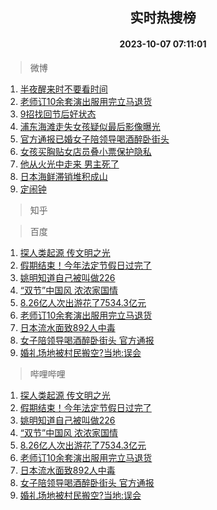 <div align="center"><h2>实时热搜榜</h2><h4>2023-10-07 07:11:01</h4></div>

> 微博  

1. [半夜醒来时不要看时间](https://s.weibo.com/weibo?q=%23%E5%8D%8A%E5%A4%9C%E9%86%92%E6%9D%A5%E6%97%B6%E4%B8%8D%E8%A6%81%E7%9C%8B%E6%97%B6%E9%97%B4%23&t=31&band_rank=1&Refer=top)<br />
2. [老师订10余套演出服用完立马退货](https://s.weibo.com/weibo?q=%23%E8%80%81%E5%B8%88%E8%AE%A210%E4%BD%99%E5%A5%97%E6%BC%94%E5%87%BA%E6%9C%8D%E7%94%A8%E5%AE%8C%E7%AB%8B%E9%A9%AC%E9%80%80%E8%B4%A7%23&t=31&band_rank=2&Refer=top)<br />
3. [9招找回节后好状态](https://s.weibo.com/weibo?q=%239%E6%8B%9B%E6%89%BE%E5%9B%9E%E8%8A%82%E5%90%8E%E5%A5%BD%E7%8A%B6%E6%80%81%23&t=31&band_rank=3&Refer=top)<br />
4. [浦东海滩走失女孩疑似最后影像曝光](https://s.weibo.com/weibo?q=%23%E6%B5%A6%E4%B8%9C%E6%B5%B7%E6%BB%A9%E8%B5%B0%E5%A4%B1%E5%A5%B3%E5%AD%A9%E7%96%91%E4%BC%BC%E6%9C%80%E5%90%8E%E5%BD%B1%E5%83%8F%E6%9B%9D%E5%85%89%23&t=31&band_rank=4&Refer=top)<br />
5. [官方通报已婚女子陪领导喝酒醉卧街头](https://s.weibo.com/weibo?q=%23%E5%AE%98%E6%96%B9%E9%80%9A%E6%8A%A5%E5%B7%B2%E5%A9%9A%E5%A5%B3%E5%AD%90%E9%99%AA%E9%A2%86%E5%AF%BC%E5%96%9D%E9%85%92%E9%86%89%E5%8D%A7%E8%A1%97%E5%A4%B4%23&t=31&band_rank=5&Refer=top)<br />
6. [女孩买胸贴女店员叠小票保护隐私](https://s.weibo.com/weibo?q=%23%E5%A5%B3%E5%AD%A9%E4%B9%B0%E8%83%B8%E8%B4%B4%E5%A5%B3%E5%BA%97%E5%91%98%E5%8F%A0%E5%B0%8F%E7%A5%A8%E4%BF%9D%E6%8A%A4%E9%9A%90%E7%A7%81%23&t=31&band_rank=6&Refer=top)<br />
7. [他从火光中走来 男主死了](https://s.weibo.com/weibo?q=%E4%BB%96%E4%BB%8E%E7%81%AB%E5%85%89%E4%B8%AD%E8%B5%B0%E6%9D%A5%20%E7%94%B7%E4%B8%BB%E6%AD%BB%E4%BA%86&t=31&band_rank=7&Refer=top)<br />
8. [日本海鲜滞销堆积成山](https://s.weibo.com/weibo?q=%23%E6%97%A5%E6%9C%AC%E6%B5%B7%E9%B2%9C%E6%BB%9E%E9%94%80%E5%A0%86%E7%A7%AF%E6%88%90%E5%B1%B1%23&t=31&band_rank=8&Refer=top)<br />
9. [定闹钟](https://s.weibo.com/weibo?q=%E5%AE%9A%E9%97%B9%E9%92%9F&t=31&band_rank=9&Refer=top)<br />

> 知乎  


> 百度  

1. [探人类起源 传文明之光](https://www.baidu.com/s?wd=%E6%8E%A2%E4%BA%BA%E7%B1%BB%E8%B5%B7%E6%BA%90+%E4%BC%A0%E6%96%87%E6%98%8E%E4%B9%8B%E5%85%89&sa=fyb_news&rsv_dl=fyb_news)<br />
2. [假期结束！今年法定节假日过完了](https://www.baidu.com/s?wd=%E5%81%87%E6%9C%9F%E7%BB%93%E6%9D%9F%EF%BC%81%E4%BB%8A%E5%B9%B4%E6%B3%95%E5%AE%9A%E8%8A%82%E5%81%87%E6%97%A5%E8%BF%87%E5%AE%8C%E4%BA%86&sa=fyb_news&rsv_dl=fyb_news)<br />
3. [姚明知道自己被叫做226](https://www.baidu.com/s?wd=%E5%A7%9A%E6%98%8E%E7%9F%A5%E9%81%93%E8%87%AA%E5%B7%B1%E8%A2%AB%E5%8F%AB%E5%81%9A226&sa=fyb_news&rsv_dl=fyb_news)<br />
4. [“双节”中国风 浓浓家国情](https://www.baidu.com/s?wd=%E2%80%9C%E5%8F%8C%E8%8A%82%E2%80%9D%E4%B8%AD%E5%9B%BD%E9%A3%8E+%E6%B5%93%E6%B5%93%E5%AE%B6%E5%9B%BD%E6%83%85&sa=fyb_news&rsv_dl=fyb_news)<br />
5. [8.26亿人次出游花了7534.3亿元](https://www.baidu.com/s?wd=8.26%E4%BA%BF%E4%BA%BA%E6%AC%A1%E5%87%BA%E6%B8%B8%E8%8A%B1%E4%BA%867534.3%E4%BA%BF%E5%85%83&sa=fyb_news&rsv_dl=fyb_news)<br />
6. [老师订10余套演出服用完立马退货](https://www.baidu.com/s?wd=%E8%80%81%E5%B8%88%E8%AE%A210%E4%BD%99%E5%A5%97%E6%BC%94%E5%87%BA%E6%9C%8D%E7%94%A8%E5%AE%8C%E7%AB%8B%E9%A9%AC%E9%80%80%E8%B4%A7&sa=fyb_news&rsv_dl=fyb_news)<br />
7. [日本流水面致892人中毒](https://www.baidu.com/s?wd=%E6%97%A5%E6%9C%AC%E6%B5%81%E6%B0%B4%E9%9D%A2%E8%87%B4892%E4%BA%BA%E4%B8%AD%E6%AF%92&sa=fyb_news&rsv_dl=fyb_news)<br />
8. [女子陪领导喝酒醉卧街头 官方通报](https://www.baidu.com/s?wd=%E5%A5%B3%E5%AD%90%E9%99%AA%E9%A2%86%E5%AF%BC%E5%96%9D%E9%85%92%E9%86%89%E5%8D%A7%E8%A1%97%E5%A4%B4+%E5%AE%98%E6%96%B9%E9%80%9A%E6%8A%A5&sa=fyb_news&rsv_dl=fyb_news)<br />
9. [婚礼场地被村民搬空?当地:误会](https://www.baidu.com/s?wd=%E5%A9%9A%E7%A4%BC%E5%9C%BA%E5%9C%B0%E8%A2%AB%E6%9D%91%E6%B0%91%E6%90%AC%E7%A9%BA%3F%E5%BD%93%E5%9C%B0%3A%E8%AF%AF%E4%BC%9A&sa=fyb_news&rsv_dl=fyb_news)<br />

> 哔哩哔哩  

1. [探人类起源 传文明之光](https://www.baidu.com/s?wd=%E6%8E%A2%E4%BA%BA%E7%B1%BB%E8%B5%B7%E6%BA%90+%E4%BC%A0%E6%96%87%E6%98%8E%E4%B9%8B%E5%85%89&sa=fyb_news&rsv_dl=fyb_news)<br />
2. [假期结束！今年法定节假日过完了](https://www.baidu.com/s?wd=%E5%81%87%E6%9C%9F%E7%BB%93%E6%9D%9F%EF%BC%81%E4%BB%8A%E5%B9%B4%E6%B3%95%E5%AE%9A%E8%8A%82%E5%81%87%E6%97%A5%E8%BF%87%E5%AE%8C%E4%BA%86&sa=fyb_news&rsv_dl=fyb_news)<br />
3. [姚明知道自己被叫做226](https://www.baidu.com/s?wd=%E5%A7%9A%E6%98%8E%E7%9F%A5%E9%81%93%E8%87%AA%E5%B7%B1%E8%A2%AB%E5%8F%AB%E5%81%9A226&sa=fyb_news&rsv_dl=fyb_news)<br />
4. [“双节”中国风 浓浓家国情](https://www.baidu.com/s?wd=%E2%80%9C%E5%8F%8C%E8%8A%82%E2%80%9D%E4%B8%AD%E5%9B%BD%E9%A3%8E+%E6%B5%93%E6%B5%93%E5%AE%B6%E5%9B%BD%E6%83%85&sa=fyb_news&rsv_dl=fyb_news)<br />
5. [8.26亿人次出游花了7534.3亿元](https://www.baidu.com/s?wd=8.26%E4%BA%BF%E4%BA%BA%E6%AC%A1%E5%87%BA%E6%B8%B8%E8%8A%B1%E4%BA%867534.3%E4%BA%BF%E5%85%83&sa=fyb_news&rsv_dl=fyb_news)<br />
6. [老师订10余套演出服用完立马退货](https://www.baidu.com/s?wd=%E8%80%81%E5%B8%88%E8%AE%A210%E4%BD%99%E5%A5%97%E6%BC%94%E5%87%BA%E6%9C%8D%E7%94%A8%E5%AE%8C%E7%AB%8B%E9%A9%AC%E9%80%80%E8%B4%A7&sa=fyb_news&rsv_dl=fyb_news)<br />
7. [日本流水面致892人中毒](https://www.baidu.com/s?wd=%E6%97%A5%E6%9C%AC%E6%B5%81%E6%B0%B4%E9%9D%A2%E8%87%B4892%E4%BA%BA%E4%B8%AD%E6%AF%92&sa=fyb_news&rsv_dl=fyb_news)<br />
8. [女子陪领导喝酒醉卧街头 官方通报](https://www.baidu.com/s?wd=%E5%A5%B3%E5%AD%90%E9%99%AA%E9%A2%86%E5%AF%BC%E5%96%9D%E9%85%92%E9%86%89%E5%8D%A7%E8%A1%97%E5%A4%B4+%E5%AE%98%E6%96%B9%E9%80%9A%E6%8A%A5&sa=fyb_news&rsv_dl=fyb_news)<br />
9. [婚礼场地被村民搬空?当地:误会](https://www.baidu.com/s?wd=%E5%A9%9A%E7%A4%BC%E5%9C%BA%E5%9C%B0%E8%A2%AB%E6%9D%91%E6%B0%91%E6%90%AC%E7%A9%BA%3F%E5%BD%93%E5%9C%B0%3A%E8%AF%AF%E4%BC%9A&sa=fyb_news&rsv_dl=fyb_news)<br />
